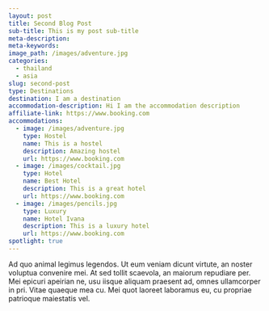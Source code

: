 ```yaml
---
layout: post
title: Second Blog Post
sub-title: This is my post sub-title
meta-description:
meta-keywords:
image_path: /images/adventure.jpg
categories:
  - thailand
  - asia
slug: second-post
type: Destinations
destination: I am a destination
accommodation-description: Hi I am the accommodation description
affiliate-link: https://www.booking.com
accommodations:
  - image: /images/adventure.jpg
    type: Hostel
    name: This is a hostel
    description: Amazing hostel
    url: https://www.booking.com
  - image: /images/cocktail.jpg
    type: Hotel
    name: Best Hotel
    description: This is a great hotel
    url: https://www.booking.com
  - image: /images/pencils.jpg
    type: Luxury
    name: Hotel Ivana
    description: This is a luxury hotel
    url: https://www.booking.com
spotlight: true
---
```


Ad quo animal legimus legendos. Ut eum veniam dicunt virtute, an noster voluptua convenire mei. At sed tollit scaevola, an maiorum repudiare per. Mei epicuri apeirian ne, usu iisque aliquam praesent ad, omnes ullamcorper in pri. Vitae quaeque mea cu. Mei quot laoreet laboramus eu, cu propriae patrioque maiestatis vel.
